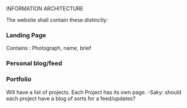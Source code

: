 INFORMATION ARCHITECTURE

The website shall contain these distinctly:
### Landing Page
Contains : Photograph, name, brief
### Personal blog/feed

### Portfolio
Will have a list of projects. Each Project has its own page. 
-Saky: should each project have a blog of sorts for a feed/updates?
